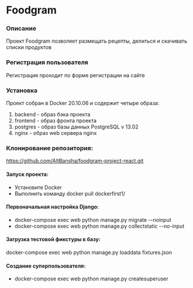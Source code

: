 # Foodgram

### Описание

Проект Foodgram позволяет размещать рецепты, делиться и скачивать списки продуктов

### Регистрация пользователя

Регистрация проходит по форме регистрации на сайте

### Установка
Проект собран в Docker 20.10.06 и содержит четыре образа:

1. backend - образ бэка проекта
2. frontend - образ фронта проекта
3. postgres - образ базы данных PostgreSQL v 13.02
4. nginx - образ web сервера nginx

### Клонирование репозитория:

https://github.com/AltBansha/foodgram-project-react.git

#### Запуск проекта:
- Установите Docker
- Выполнить команду docker pull dockerfirst1/

#### Первоначальная настройка Django:
- docker-compose exec web python manage.py migrate --noinput
- docker-compose exec web python manage.py collectstatic --no-input 

#### Загрузка тестовой фикстуры в базу:
docker-compose exec web python manage.py loaddata fixtures.json

#### Создание суперпользователя:
- docker-compose exec web python manage.py createsuperuser



